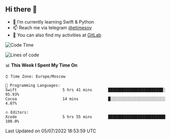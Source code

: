 ## Hi there 👋
- 🌱 I’m currently learning Swift & Python
- 📫 Reach me via telegram [@etimesoy](https://t.me/etimesoy/)
- 🦊 You can also find my activities at [GitLab](https://gitlab.com/etimesoy)

<!--START_SECTION:waka-->
![Code Time](http://img.shields.io/badge/Code%20Time-0%20secs-blue)

![Lines of code](https://img.shields.io/badge/From%20Hello%20World%20I%27ve%20Written-188%20Thousand%20lines%20of%20code-blue)

📊 **This Week I Spent My Time On** 

```text
⌚︎ Time Zone: Europe/Moscow

💬 Programming Languages: 
Swift                    5 hrs 41 mins       ████████████████████████░   95.93% 
Cocoa                    14 mins             █░░░░░░░░░░░░░░░░░░░░░░░░   4.07%

🔥 Editors: 
Xcode                    5 hrs 55 mins       █████████████████████████   100.0%

```


 Last Updated on 05/07/2022 18:53:59 UTC
<!--END_SECTION:waka-->
